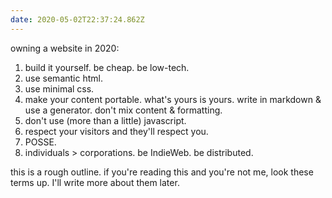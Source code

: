 ```yaml
---
date: 2020-05-02T22:37:24.862Z
---
```

owning a website in 2020:

1. build it yourself. be cheap. be low-tech.
2. use semantic html. 
3. use minimal css.
4. make your content portable. what's yours is yours. write in markdown & use a generator. don't mix content & formatting.
5. don't use (more than a little) javascript.
6. respect your visitors and they'll respect you. 
7. POSSE.
8. individuals > corporations. be IndieWeb. be distributed.

this is a rough outline. if you're reading this and you're not me, look these terms up. I'll write more about them later.